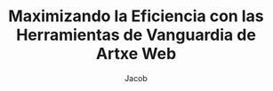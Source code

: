 ---
title: "Maximizando la Eficiencia con las Herramientas de Vanguardia de Artxe Web"
description: "Innovando la Eficiencia en Construcción Web con Herramientas de Precisión y Soporte"
author: "Jacob"
authorImage: "https://images.unsplash.com/photo-1472099645785-5658abf4ff4e?w=100&h=100&fit=crop&crop=face"
authorImageAlt: "Descripción del Avatar"
pubDate: 2024-02-06
cardImage: "https://images.unsplash.com/photo-1581092160562-40aa08e78837?w=600&h=400&fit=crop"
cardImageAlt: "Vista superior de herramientas de desarrollo web"
readTime: 4
tags: ["herramientas", "desarrollo", "flujo de trabajo"]
contents: [
        "En la industria del desarrollo web de hoy en día, donde todo va muy rápido, la eficiencia es clave para el éxito. En Artxe Web, entendemos la importancia de optimizar el flujo de trabajo de tu proyecto para cumplir con los plazos y mantenerse dentro del presupuesto. Por eso estamos emocionados de presentar nuestras herramientas de vanguardia diseñadas para potenciar tus proyectos como nunca antes.",
        "Nuestra gama de herramientas de desarrollo combina ingeniería de precisión con diseño centrado en el usuario, asegurando máxima productividad en cada proyecto. Desde frameworks modernos hasta soluciones de optimización avanzadas, las herramientas de Artxe Web están construidas para resistir las exigencias del desarrollo web mientras optimizan tu flujo de trabajo.",
        "Una de nuestras ofertas destacadas son nuestros dashboards intuitivos, que proporcionan información en tiempo real sobre el progreso del proyecto, asignación de recursos y más. Con interfaces fáciles de usar, navegar y supervisar tus proyectos nunca ha sido tan fácil.",
        "Pero la eficiencia no se trata solo de las herramientas que usas, también se trata del soporte que recibes. Por eso Artxe Web ofrece documentación completa y orientación experta en cada paso del camino. Nuestros equipos dedicados están comprometidos con tu éxito, proporcionando asistencia personalizada para asegurar que obtengas el máximo provecho de nuestros productos.",
        "Únete a los innumerables líderes de la industria que ya han experimentado la diferencia que pueden hacer las herramientas de Artxe Web. Con nuestras soluciones de vanguardia, puedes acelerar tus proyectos hacia el éxito y mantenerte por delante de la competencia."
]
---